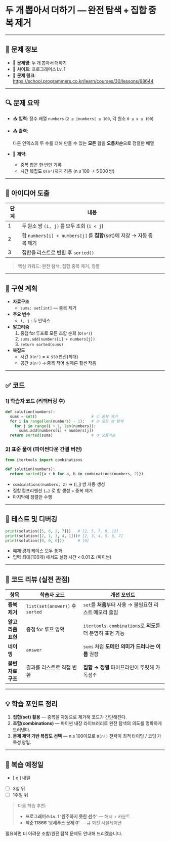 # 두 개 뽑아서 더하기 — 완전 탐색 + 집합 중복 제거

---

## 📌 문제 정보

- 🔹 **문제명**: 두 개 뽑아서 더하기
- 🔹 **사이트**: 프로그래머스 Lv. 1
- 🔹 **문제 링크**: https://school.programmers.co.kr/learn/courses/30/lessons/68644

---

## 🔍 문제 요약

- 📥 **입력**: 정수 배열 `numbers` (`2 ≤ |numbers| ≤ 100`, 각 원소 `0 ≤ x ≤ 100`)
- 📤 **출력**:

  다른 인덱스의 두 수를 더해 만들 수 있는 **모든** 합을 **오름차순**으로 정렬한 배열

- 📌 **제약**:
  - 중복 합은 한 번만 기록
  - 시간 복잡도 `O(n²)`까지 허용 (n ≤ 100 → 5 000 쌍)

---

## 🧠 아이디어 도출

| 단계 | 내용 |
| --- | --- |
| 1 | 두 원소 쌍 `(i, j)` 를 모두 조회 (`i < j`) |
| 2 | 합 `numbers[i] + numbers[j]` 를 **집합**(set)에 저장 → 자동 중복 제거 |
| 3 | 집합을 리스트로 변환 후 `sorted()` |

> 핵심 키워드: 완전 탐색, 집합 중복 제거, 정렬
>

---

## 🧱 구현 계획

- **자료구조**
  - `sums: set[int]` — 중복 제거
- **주요 변수**
  - `i, j` : 두 인덱스
- **알고리즘**
  1. 중첩 for 루프로 모든 조합 순회 (`O(n²)`)
  2. `sums.add(numbers[i] + numbers[j])`
  3. `return sorted(sums)`
- **복잡도**
  - 시간 `O(n²)` ≈ `4 950` 연산(최대)
  - 공간 `O(n²)` → 중복 적어 실제론 훨씬 작음

---

## ✅ 코드

### 1) 학습자 코드 (리팩터링 후)

```python
def solution(numbers):
  sums = set()                        # ① 중복 제거
  for i in range(len(numbers) - 1):   # ② 모든 쌍 탐색
    for j in range(i + 1, len(numbers)):
      sums.add(numbers[i] + numbers[j])
  return sorted(sums)                 # ③ 오름차순

```

### 2) 표준 풀이 (파이썬다운 간결 버전)

```python
from itertools import combinations

def solution(numbers):
  return sorted({a + b for a, b in combinations(numbers, 2)})

```

- `combinations(numbers, 2)` → (i, j) 쌍 자동 생성
- 집합 컴프리헨션 `{…}` 로 합 생성 + 중복 제거
- 마지막에 정렬만 수행

---

## 🧪 테스트 및 디버깅

```python
print(solution([5, 0, 2, 7]))   # [2, 5, 7, 9, 12]
print(solution([2, 1, 3, 4, 1]))# [2, 3, 4, 5, 6, 7]
print(solution([0, 0, 0]))      # [0]

```

- 예제·경계 케이스 모두 통과
- 입력 최대(100개) 에서도 실행 시간 < 0.01 초 (파이썬)

---

## 📖 코드 리뷰 (실전 관점)

| 항목 | 학습자 코드 | 개선 포인트 |
| --- | --- | --- |
| **중복 제거** | `list(set(answer))` 후 `sorted` | `set`를 **처음**부터 사용 → 불필요한 리스트 메모리 줄임 |
| **알고리즘 표현** | 중첩 for 루프 명확 | `itertools.combinations`로 **의도**를 더 분명히 표현 가능 |
| **네이밍** | `answer` | `sums` 처럼 **도메인 의미가 드러나는 이름** 권장 |
| **불변 자료구조** | 결과를 리스트로 직접 변환 | **집합 → 정렬** 파이프라인이 뚜렷해 가독성↑ |

---

## 💡 학습 포인트 정리

1. **집합(set) 활용** — 중복을 자동으로 제거해 코드가 간단해진다.
2. **조합(combinations)** — 파이썬 내장 라이브러리로 완전 탐색의 의도를 명확하게 드러낸다.
3. **문제 제약 기반 복잡도 선택** — n ≤ 100이므로 `O(n²)` 전략이 최적 타이밍 / 코딩 가독성 양립.

---

## 🔁 복습 예정일

- [ x ]  내일
- [ ]  3일 뒤
- [ ]  1주일 뒤

> 다음 학습 추천:
>
> - **프로그래머스 Lv. 1 ‘완주하지 못한 선수’** — 해시 + 카운트
> - **백준 11866 ‘요세푸스 문제 0’** — 큐 회전 시뮬레이션

필요하면 더 어려운 조합/완전 탐색 문제도 안내해 드리겠습니다.